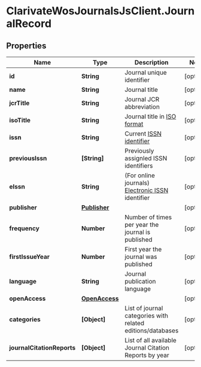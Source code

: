 # ClarivateWosJournalsJsClient.JournalRecord

## Properties

Name | Type | Description | Notes
------------ | ------------- | ------------- | -------------
**id** | **String** | Journal unique identifier | [optional] 
**name** | **String** | Journal title | [optional] 
**jcrTitle** | **String** | Journal JCR abbreviation | [optional] 
**isoTitle** | **String** | Journal title in [ISO format](https://www.issn.org/services/online-services/access-to-the-ltwa/) | [optional] 
**issn** | **String** | Current [ISSN identifier](https://www.issn.org/understanding-the-issn/what-is-an-issn/) | [optional] 
**previousIssn** | **[String]** | Previously assignled ISSN identifiers | [optional] 
**eIssn** | **String** | (For online journals) [Electronic ISSN](https://www.issn.org/understanding-the-issn/assignment-rules/the-issn-for-electronic-media/) identifier | [optional] 
**publisher** | [**Publisher**](Publisher.md) |  | [optional] 
**frequency** | **Number** | Number of times per year the journal is published | [optional] 
**firstIssueYear** | **Number** | First year the journal was published | [optional] 
**language** | **String** | Journal publication language | [optional] 
**openAccess** | [**OpenAccess**](OpenAccess.md) |  | [optional] 
**categories** | **[Object]** | List of journal categories with related editions/databases | [optional] 
**journalCitationReports** | **[Object]** | List of all available Journal Citation Reports by year | [optional] 


